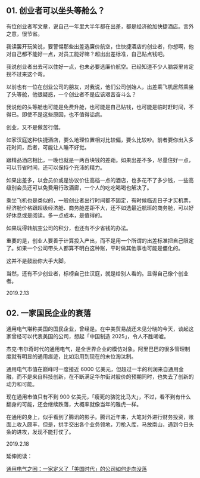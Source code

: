 ## 01. 创业者可以坐头等舱么？
有位创业者写文章，说自己一年里大半年都在出差，都是经济舱加快捷酒店。言外之意，很节省。

我读罢开玩笑说，要警惕那些出差选廉价航空，住快捷酒店的创业者，你想啊，他对自己都不能好一点，对员工能好嘛？超出出差标准，自己贴点钱吧。

我说创业者出去可以住好一点，也未必要选廉价航空。已经知道不少人脑袋里肯定拐不过来这个弯。

以前也有一位在创业公司的朋友，对我说，他们公司创始人，出差乘飞机居然乘坐了头等舱，他很疑惑，一个创业者不是应该艰苦奋斗么？

我说他的头等舱也可能是免费升舱，也可能是自己贴钱，也可能是临时赶时间，不得已。即使不是这些原因，也不值得诟病。

创业，又不是做苦行僧。

如家汉庭这种快捷酒店，要么地理位置相对比较偏，要么比较吵。前者要你出入多花时间，后者，可能让人睡不好觉。

跟精品酒店相比，一晚也就是一两百块钱的差距。如果出差不多，尽量住好一点，可以节省时间，还可以保持个充沛的精力。

如果出差多，以会员价或是协议价住高档一点的酒店，也多花不了多少钱，一些高级别会员还可以免费用行政酒廊，一个人的吃吃喝喝也解决了。

乘坐飞机也是类似的，一般创业者出行时间都不固定，有时候临近日子才买机票，经济舱价格跟超级经济舱、商务舱差距不大，还不如选最近航班的商务舱，可以好好休息或是阅读。多一点成本，是值得的。

如果玩得转航空公司的积分，也还有不少省钱的办法。

重要的是，创业人要善于计算投入产出，而不是用一个所谓的出差标准把自己限定了。如果一个公司带头人都算不明白这种账，平时做其他事也可能是僵化的。

这并不是鼓励你大手大脚。

当然，还有不少创业者，标榜自己住汉庭，就是给别人看的。显得自己像个创业者。

2019.2.13

## 02. 一家国民企业的衰落
通用电气堪称美国的国民企业，曾经是。在中美贸易战还未见分晓的今天，谈起这家曾经可以代表美国的公司，想起「中国制造 2025」，令人不胜唏嘘。

杰克·韦尔奇时代的通用电气，是全世界企业的模仿对象。阿里巴巴的很多管理制度就有明显的通用痕迹，比如沿用到现在的末位淘汰制。

通用电气市值在巅峰时一度接近 6000 亿美元，但超过一半的利润来自通用金融，而不是来自科技创新，在不断满足华尔街对股价的预期同时，也失去了创新的动力和可能。

现在通用市值只有不到 900 亿美元，「瘦死的骆驼比马大」，不过，看不到有什么翻身的可能，还会继续跌落，大概率就像当年的雅虎一样。

在通用的身上，似乎看到了腾讯的影子。腾讯近年来，大笔对外进行财务投资，账面上收入颇丰，但是，拱手交出各个业务领地，刀枪入库，马放南山，遇到今日头条的进攻，发现不能打仗了。

2019.2.18

延伸阅读：

[通用电气之困：一家定义了「美国时代」的公司如何走向没落](https://mp.weixin.qq.com/s/27uN7qqt9M_ItQNJRYmozA)


